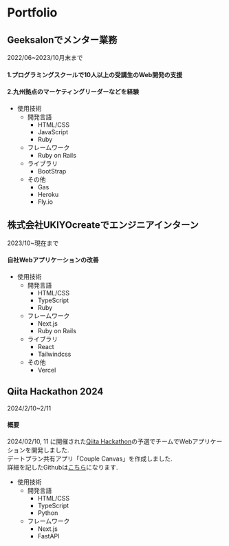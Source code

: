 # Portfolio  

## Geeksalonでメンター業務
2022/06~2023/10月末まで　<br>
#### 1.プログラミングスクールで10人以上の受講生のWeb開発の支援
#### 2.九州拠点のマーケティングリーダーなどを経験

  
  - 使用技術
    - 開発言語
      - HTML/CSS
      - JavaScript
      - Ruby
    - フレームワーク
      - Ruby on Rails
    - ライブラリ
      - BootStrap
    - その他
      - Gas
      - Heroku
      - Fly.io
  
## 株式会社UKIYOcreateでエンジニアインターン
2023/10~現在まで<br>
#### 自社Webアプリケーションの改善

  
  - 使用技術
    - 開発言語  
      - HTML/CSS
      - TypeScript
      - Ruby
    - フレームワーク
      - Next.js
      - Ruby on Rails
    - ライブラリ
      - React
      - Tailwindcss
    - その他
      - Vercel    

## Qiita Hackathon 2024
2024/2/10~2/11<br>
#### 概要
 2024/02/10, 11 に開催された[Qiita Hackathon](https://qiita.com/official-campaigns/hackathon/2024-first)の予選でチームでWebアプリケーションを開発しました.<br>
 デートプラン共有アプリ「Couple Canvas」を作成しました.<br>
 詳細を記したGithubは[こちら](https://github.com/orgs/strongest-community/repositories)になります.
 
 - 使用技術
    - 開発言語
      - HTML/CSS
      - TypeScript
      - Python
    - フレームワーク
      - Next.js
      - FastAPI
    
  

   
